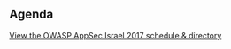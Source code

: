 ---
---

## Agenda 

<a id="sched-embed" data-sched-bg="dark" href="https://owaspappsecisrael2017.sched.com/">View the OWASP AppSec Israel 2017 schedule & directory</a><script type="text/javascript" src="https://owaspappsecisrael2017.sched.com/js/embed.js"></script>

